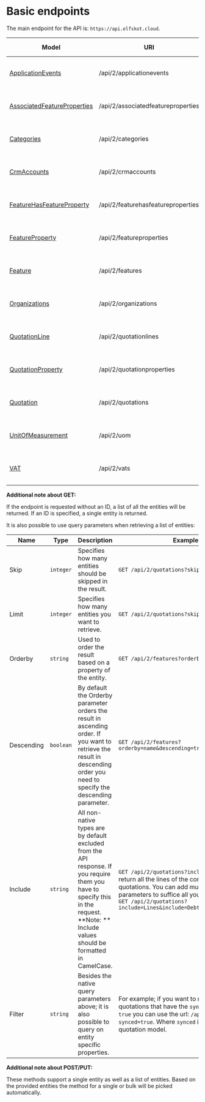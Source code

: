 # Basic endpoints

The main endpoint for the API is: `https://api.elfskot.cloud`.

| Model                                                        | URI                                | Supported methods      |
| ------------------------------------------------------------ | ---------------------------------- | ---------------------- |
| [ApplicationEvents](/models#applicationevents)               | /api/2/applicationevents           | GET, POST, PUT, DELETE |
| [AssociatedFeatureProperties](/models#associatedfeatureproperty) | /api/2/associatedfeatureproperties | GET, POST, PUT, DELETE |
| [Categories](/models#categories)                             | /api/2/categories                  | GET, POST, PUT, DELETE |
| [CrmAccounts](/models#crmaccounts)                           | /api/2/crmaccounts                 | GET, POST, PUT, DELETE |
| [FeatureHasFeatureProperty](/models#featurehasfeatureproperty) | /api/2/featurehasfeatureproperties | GET, POST, PUT, DELETE |
| [FeatureProperty](/models#featureproperty)                   | /api/2/featureproperties           | GET, POST, PUT, DELETE |
| [Feature](/models#feature)                                   | /api/2/features                    | GET, POST, PUT, DELETE |
| [Organizations](/models#organization)                        | /api/2/organizations               | GET, POST, PUT, DELETE |
| [QuotationLine](/models#quotationline)                       | /api/2/quotationlines              | GET, POST, PUT, DELETE |
| [QuotationProperty](/models#quotationproperty)               | /api/2/quotationproperties         | GET, POST, PUT, DELETE |
| [Quotation](/models#quotation)                               | /api/2/quotations                  | GET, POST, PUT, DELETE |
| [UnitOfMeasurement](/models#unitofmeasurement)               | /api/2/uom                         | GET, POST, PUT, DELETE |
| [VAT](/models#vat)                                           | /api/2/vats                        | GET, POST, PUT, DELETE |

**Additional note about GET:**

If the endpoint is requested without an ID, a list of all the entities will be returned. If an ID is specified, a single entity is returned.

It is also possible to use query parameters when retrieving a list of entities:

| Name       | Type      | Description                                                  | Example                                                      |
| ---------- | --------- | ------------------------------------------------------------ | ------------------------------------------------------------ |
| Skip       | `integer` | Specifies how many entities should be skipped in the result. | `GET /api/2/quotations?skip=10&limit=100`                    |
| Limit      | `integer` | Specifies how many entities you want to retrieve.            | `GET /api/2/quotations?skip=10&limit=100`                    |
| Orderby    | `string`  | Used to order the result based on a property of the entity.  | `GET /api/2/features?orderby=name`                           |
| Descending | `boolean` | By default the Orderby parameter orders the result in ascending order. If you want to retrieve the result in descending order you need to specify the descending parameter. | `GET /api/2/features?orderby=name&descending=true`           |
| Include    | `string`  | All non-native types are by default excluded from the API response. If you require them you have to specify this in the request. **Note: ** Include values should be formatted in CamelCase. | `GET /api/2/quotations?include=Lines` Will return all the lines of the corresponding quotations. You can add multiple include parameters to suffice all your requirements: `GET /api/2/quotations?include=Lines&include=Debtor&include=Seller` |
| Filter     | `string`  | Besides the native query parameters above; it is also possible to query on entity specific properties. | For example; if you want to retrieve a list of all quotations that have the `synced` property set to `true` you can use the url: `/api/2/quotations?synced=true`. Where `synced` is a property of the quotation model. |

**Additional note about POST/PUT:**

These methods support a single entity as well as a list of entities. Based on the provided entities the method for a single or bulk will be picked automatically.



